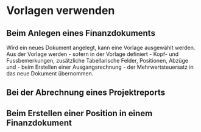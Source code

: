 # Vorlagen verwenden

## Beim Anlegen eines Finanzdokuments

Wird ein neues Dokument angelegt, kann eine Vorlage ausgewählt werden. Aus der Vorlage werden - sofern in der Vorlage definiert - Kopf- und Fussbemerkungen, zusätzliche Tabellarische Felder, Positionen, Abzüge und - beim Erstellen einer Ausgangsrechnung - der Mehrwertsteuersatz in das neue Dokument übernommen.

## Bei der Abrechnung eines Projektreports

## Beim Erstellen einer Position in einem Finanzdokument



